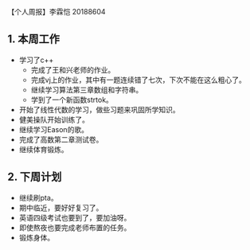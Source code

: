 【个人周报】李霖恺 20188604

 ## 1. 本周工作
  - 学习了c++
    - 完成了王和兴老师的作业。
    - 完成vj上的作业，其中有一题连续错了七次，下次不能在这么粗心了。
    - 继续学习算法第三章数组和字符串。
    - 学到了一个新函数strtok。
  - 开始了线性代数的学习，做些习题来巩固所学知识。
  - 健美操队开始训练了。
  - 继续学习Eason的歌。
  - 完成了高数第二章测试卷。
  - 继续体育锻炼。
 ## 2. 下周计划
  - 继续刷pta。
  - 期中临近，要好好复习了。
  - 英语四级考试也要到了，要加油呀。
  - 即使熬夜也要完成老师布置的任务。
  - 锻炼身体。
